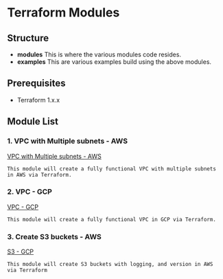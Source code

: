 # Terraform Modules
## Structure
- **modules**
This is where the various modules code resides.
- **examples**
This are various examples build using the above modules.

## Prerequisites
- Terraform 1.x.x

## Module List
### 1. VPC with Multiple subnets - AWS 
[VPC with Multiple subnets - AWS](/terraform/aws/modules/vpc/vpc.tf)

    This module will create a fully functional VPC with multiple subnets in AWS via Terraform.
### 2. VPC - GCP
[VPC - GCP](/terraform/gcp/modules/vpc/vpc.tf)

    This module will create a fully functional VPC in GCP via Terraform.
### 3. Create S3 buckets - AWS
[S3 - GCP](/terraform/aws/modules/s3/s3.tf)

    This module will create S3 buckets with logging, and version in AWS via Terraform
